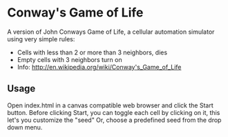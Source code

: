 
# Conway's Game of Life

A version of John Conways Game of Life, a cellular automation simulator using very simple rules:

- Cells with less than 2 or more than 3 neighbors, dies
- Empty cells with 3 neighbors turn on
- Info: <http://en.wikipedia.org/wiki/Conway's_Game_of_Life>

## Usage

Open index.html in a canvas compatible web browser and click the Start button.
Before clicking Start, you can toggle each cell by clicking on it, this let's you customize the "seed"
Or, choose a predefined seed from the drop down menu.

